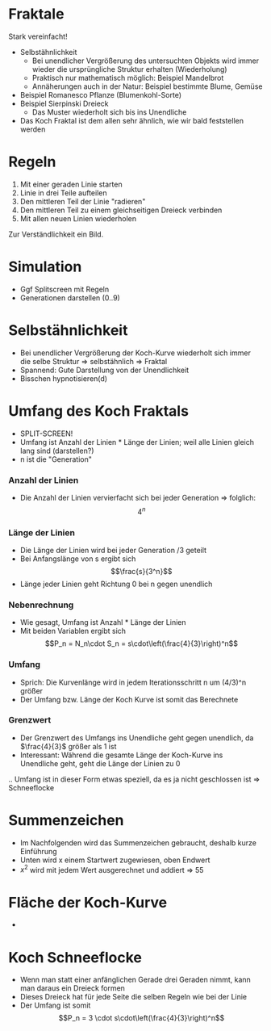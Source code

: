 # Fraktale

Stark vereinfacht!

-   Selbstähnlichkeit
    -   Bei unendlicher Vergrößerung des untersuchten Objekts wird immer wieder die ursprüngliche Struktur erhalten (Wiederholung)
    -   Praktisch nur mathematisch möglich: Beispiel Mandelbrot
    -   Annäherungen auch in der Natur: Beispiel bestimmte Blume, Gemüse
-   Beispiel Romanesco Pflanze (Blumenkohl-Sorte)
-   Beispiel Sierpinski Dreieck
    -   Das Muster wiederholt sich bis ins Unendliche
-   Das Koch Fraktal ist dem allen sehr ähnlich, wie wir bald feststellen werden

# Regeln

1. Mit einer geraden Linie starten
2. Linie in drei Teile aufteilen
3. Den mittleren Teil der Linie "radieren"
4. Den mittleren Teil zu einem gleichseitigen Dreieck verbinden
5. Mit allen neuen Linien wiederholen

Zur Verständlichkeit ein Bild.

# Simulation

-   Ggf Splitscreen mit Regeln
-   Generationen darstellen (0..9)

# Selbstähnlichkeit

-   Bei unendlicher Vergrößerung der Koch-Kurve wiederholt sich immer die selbe Struktur => selbstähnlich => Fraktal
-   Spannend: Gute Darstellung von der Unendlichkeit
-   Bisschen hypnotisieren(d)

# Umfang des Koch Fraktals

-   SPLIT-SCREEN!
-   Umfang ist Anzahl der Linien \* Länge der Linien; weil alle Linien gleich lang sind (darstellen?)
-   n ist die "Generation"

### Anzahl der Linien

-   Die Anzahl der Linien vervierfacht sich bei jeder Generation => folglich: $$4^n$$

### Länge der Linien

-   Die Länge der Linien wird bei jeder Generation /3 geteilt
-   Bei Anfangslänge von s ergibt sich $$\frac{s}{3^n}$$
-   Länge jeder Linien geht Richtung 0 bei n gegen unendlich

### Nebenrechnung

-   Wie gesagt, Umfang ist Anzahl \* Länge der Linien
-   Mit beiden Variablen ergibt sich $$P_n = N_n\cdot S_n = s\cdot\left(\frac{4}{3}\right)^n$$

### Umfang

-   Sprich: Die Kurvenlänge wird in jedem Iterationsschritt n um (4/3)^n größer
-   Der Umfang bzw. Länge der Koch Kurve ist somit das Berechnete

### Grenzwert

-   Der Grenzwert des Umfangs ins Unendliche geht gegen unendlich, da $\frac{4}{3}$ größer als 1 ist
-   Interessant: Während die gesamte Länge der Koch-Kurve ins Unendliche geht, geht die Länge der Linien zu 0

.. Umfang ist in dieser Form etwas speziell, da es ja nicht geschlossen ist => Schneeflocke

# Summenzeichen

-   Im Nachfolgenden wird das Summenzeichen gebraucht, deshalb kurze Einführung
-   Unten wird x einem Startwert zugewiesen, oben Endwert
-   $x^2$ wird mit jedem Wert ausgerechnet und addiert => 55

# Fläche der Koch-Kurve

-

# Koch Schneeflocke

-   Wenn man statt einer anfänglichen Gerade drei Geraden nimmt, kann man daraus ein Dreieck formen
-   Dieses Dreieck hat für jede Seite die selben Regeln wie bei der Linie
-   Der Umfang ist somit $$P_n = 3 \cdot s\cdot\left(\frac{4}{3}\right)^n$$
